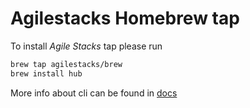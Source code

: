 # Agilestacks Homebrew tap

To install *Agile Stacks* tap please run

```bash
brew tap agilestacks/brew
brew install hub
```

More info about cli can be found in [docs](https://docs.agilestacks.com)